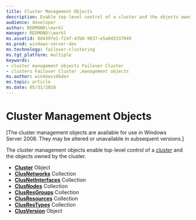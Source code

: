 ```yaml
---
title: Cluster Management Objects
description: Enable top-level control of a cluster and the objects owned by the cluster.
audience: developer
author: REDMOND\\markl
manager: REDMOND\\markl
ms.assetid: 8d4397e1-f24f-47b0-9037-e5a045337049
ms.prod: windows-server-dev
ms.technology: failover-clustering
ms.tgt_platform: multiple
keywords:
- cluster management objects Failover Cluster
- clusters Failover Cluster ,management objects
ms.author: windowssdkdev
ms.topic: article
ms.date: 05/31/2018
---
```


# Cluster Management Objects

\[The cluster management objects are available for use in Windows Server 2008. They may be altered or unavailable in subsequent versions.\]

The cluster management objects enable top-level control of a [*cluster*](https://www.bing.com/search?q=*cluster*) and the objects owned by the cluster.

-   [**Cluster**](cluster-object.md) Object
-   [**ClusNetworks**](clusnetworks-collection.md) Collection
-   [**ClusNetInterfaces**](clusnetinterfaces-collection.md) Collection
-   [**ClusNodes**](clusnodes-collection.md) Collection
-   [**ClusResGroups**](clusresgroups-collection.md) Collection
-   [**ClusResources**](clusresources-collection.md) Collection
-   [**ClusResTypes**](clusrestypes-collection.md) Collection
-   [**ClusVersion**](clusversion-object.md) Object

 

 





